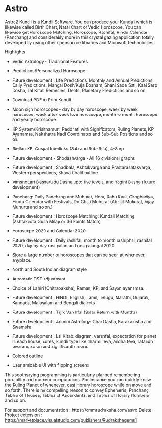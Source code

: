 # Astro

Astro2 Kundli is a Kundli Software. You can produce your Kundali which is likewise called Birth Chart, Natal Chart or Vedic Horoscope. You can likewise get Horoscope Matching, Horoscope, Rashifal, Hindu Calendar (Panchang) and considerably more in this crystal gazing application totally developed by using other opensource libraries and Microsoft technologies. 

Highlights 

* Vedic Astrology - Traditional Features 

* Predictions/Personalized Horoscope-
* Future development : Life Predictions, Monthly and Annual Predictions, Daily Predictions, Mangal Dosh/Kuja Dosham, Shani Sade Sati, Kaal Sarp Dosha, Lal Kitab Remedies, Debts, Planetary Predictions and so on. 

* Download PDF to Print Kundli 

* Moon sign horoscopes - day by day horoscope, week by week horoscope, week after week love horoscope, month to month horoscope and yearly horoscope 

* KP System/Krishnamurti Paddhati with Significators, Ruling Planets, KP Ayanamsa, Nakshatra Nadi Coordinates and Sub-Sub Positions and so on. 

* Stellar: KP, Cuspal Interlinks (Sub and Sub-Sub), 4-Step 

* Future development - Shodashvarga - All 16 divisional graphs 

* Future development : Shadbala, Ashtakvarga and Prastarashtakvarga, Western perspectives, Bhava Chalit outline 

* Vimshottari Dasha/Udu Dasha upto five levels, and Yogini Dasha (future development)

* Panchang: Daily Panchang and Muhurat, Hora, Rahu Kaal, Choghadiya, Hindu Calendar with Festivals, Do Ghati Muhurat (Abhijit Muhurat, Vijay Muhurta and so on.) 

* Future development : Horoscope Matching: Kundali Matching (Ashtakoota Guna Milap or 36 Points Match) 

* Horoscope 2020 and Calendar 2020 

* Future development : Daily rashifal, month to month rashiphal, rashifal 2020, day by day rasi palan and rasi palangal 2020 

* Store a large number of horoscopes that can be seen at whenever, anyplace. 

* North and South Indian diagram style 

* Automatic DST adjustment 

* Choice of Lahiri (Chitrapaksha), Raman, KP, and Sayan ayanamsa. 

* Future development : HINDI, English, Tamil, Telugu, Marathi, Gujarati, Kannada, Malayalam and Bengali dialects 

* Future development : Tajik Varshfal (Solar Return with Muntha) 

* Future development : Jaimini Astrology: Char Dasha, Karakamsha and Swamsha 

* Future development : Lal Kitab: diagram, varshfal, expectation for planet in each house, cures, kundli type like dharmi teva, andha teva, ratandh teva and so on and significantly more. 

* Colored outline 

* User amicable UI with flipping screens 

This soothsaying programming is particularly planned remembering portability and moment computations. For instance you can quickly know the Ruling Planet of whenever, cast Horary horoscope while on move and so forth. There is no compelling reason to convey Ephemeris, Panchang, Tables of Houses, Tables of Ascendants, and Tables of Horary Numbers and so on.

For support and documentation : https://ommrudraksha.com/astro
Delete Project extension : https://marketplace.visualstudio.com/publishers/Rudrakshagems1
